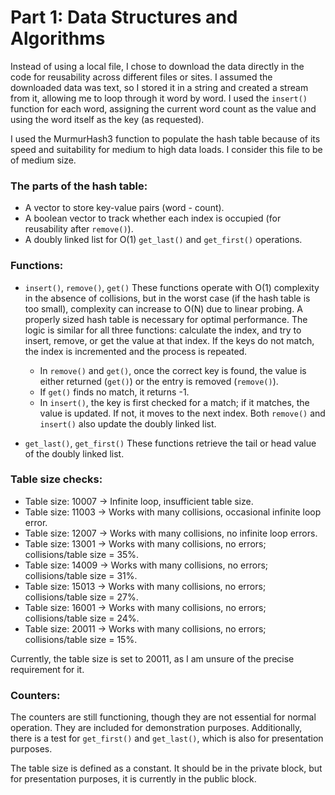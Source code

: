 # Part 1: Data Structures and Algorithms

Instead of using a local file, I chose to download the data directly in the code for reusability across different files or sites. I assumed the downloaded data was text, so I stored it in a string and created a stream from it, allowing me to loop through it word by word. I used the `insert()` function for each word, assigning the current word count as the value and using the word itself as the key (as requested).

I used the MurmurHash3 function to populate the hash table because of its speed and suitability for medium to high data loads. I consider this file to be of medium size.

### The parts of the hash table:
- A vector to store key-value pairs (word - count).
- A boolean vector to track whether each index is occupied (for reusability after `remove()`).
- A doubly linked list for O(1) `get_last()` and `get_first()` operations.

### Functions:
- `insert()`, `remove()`, `get()`
  These functions operate with O(1) complexity in the absence of collisions, but in the worst case (if the hash table is too small), complexity can increase to O(N) due to linear probing. A properly sized hash table is necessary for optimal performance. The logic is similar for all three functions: calculate the index, and try to insert, remove, or get the value at that index. If the keys do not match, the index is incremented and the process is repeated. 
  - In `remove()` and `get()`, once the correct key is found, the value is either returned (`get()`) or the entry is removed (`remove()`).
  - If `get()` finds no match, it returns -1.
  - In `insert()`, the key is first checked for a match; if it matches, the value is updated. If not, it moves to the next index. Both `remove()` and `insert()` also update the doubly linked list.

- `get_last()`, `get_first()`
  These functions retrieve the tail or head value of the doubly linked list.

### Table size checks:
- Table size: 10007 -> Infinite loop, insufficient table size.
- Table size: 11003 -> Works with many collisions, occasional infinite loop error.
- Table size: 12007 -> Works with many collisions, no infinite loop errors.
- Table size: 13001 -> Works with many collisions, no errors; collisions/table size = 35%.
- Table size: 14009 -> Works with many collisions, no errors; collisions/table size = 31%.
- Table size: 15013 -> Works with many collisions, no errors; collisions/table size = 27%.
- Table size: 16001 -> Works with many collisions, no errors; collisions/table size = 24%.
- Table size: 20011 -> Works with many collisions, no errors; collisions/table size = 15%.

Currently, the table size is set to 20011, as I am unsure of the precise requirement for it.

### Counters:
The counters are still functioning, though they are not essential for normal operation. They are included for demonstration purposes. Additionally, there is a test for `get_first()` and `get_last()`, which is also for presentation purposes.

The table size is defined as a constant. It should be in the private block, but for presentation purposes, it is currently in the public block.
